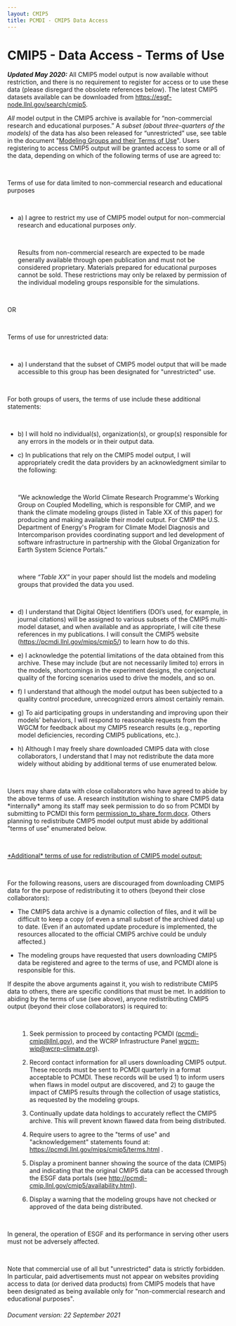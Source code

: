 ```yaml
---
layout: CMIP5
title: PCMDI - CMIP5 Data Access
---
```


# CMIP5 - Data Access - Terms of Use

<div id="main_container">
    <div id="main_text_area">
        <p>
            <i><b>Updated May 2020:</b></i> All CMIP5 model output is now available without restriction, and there is no requirement to register for access or to use these data (please disregard the obsolete references below). The latest CMIP5 datasets available can be downloaded from <a href=https://esgf-node.llnl.gov/search/cmip5/>https://esgf-node.llnl.gov/search/cmip5</a>.
        </p>
        <p>
            <i>All</i> model output in the CMIP5 archive is available for “non-commercial research and educational purposes.”  A <i> subset (about three-quarters of the models) </i> of the data has also been released for “unrestricted” use, see table in the document "<a href="availability.html">Modeling Groups and their Terms of Use</a>".  Users registering to access CMIP5 output will be granted access to some or all of the data, depending on which of the following terms of use are agreed to:
        </p>
        <br>
        <p>Terms of use for data limited to non-commercial research and educational purposes</p>
        <br>
        <ul>
            <li>
                <p>
                    a) I agree to restrict my use of CMIP5 model output <span class="red">for non-commercial research and educational purposes <i>only</i></span>.
                </p>
                <br>
                <p>
                    Results from non-commercial research are expected to be made
                    generally available through open publication and must not be
                    considered proprietary.  Materials prepared for educational purposes
                    cannot be sold.  These restrictions may only be relaxed by permission
                    of the individual modeling groups responsible for the simulations.
                </p>
            </li>
        </ul>
        <br>
        <p>OR</p>
        <br>
        <p>Terms of use for unrestricted data:</p>
        <br>
        <ul>
            <li>
                <p>
                    a) I understand that the subset of CMIP5 model output that will be made accessible to this group has been designated <span class="red">for "unrestricted" use</span>.
                </p>
            </li>
        </ul>
        <br>
        <p>  For both groups of users, the terms of use include these additional statements: </p>
        <br>
        <ul>
            <li>
                <p>
                    b) I will hold no individual(s), organization(s), or group(s) responsible for any errors in the models or in their output data.
                </p>
            </li>
            <li>
                <p>
                    c) In publications that rely on the CMIP5 model output, I will appropriately credit the data providers by an acknowledgment similar to the following:
                </p>
                <br>
                <p class="indent">
                    “We acknowledge the World Climate Research Programme's Working Group on Coupled Modelling, which is responsible for CMIP, and we thank the climate modeling groups (listed in Table XX of this paper) for producing and making available their model output.  For CMIP the U.S. Department of Energy's Program for Climate Model Diagnosis and Intercomparison provides coordinating support and led development of software infrastructure in partnership with the Global Organization for Earth System Science Portals.”
                </p>
                <br>
                <p>
                    where <em>“Table XX”</em> in your paper should list the models and modeling groups that provided the data you used.
                </p>
                <br>
            </li>
        </ul>
        <ul>
            <li>
                <p>
                    d) I understand that Digital Object Identifiers (DOI’s used, for example, in  journal citations) will be assigned to various subsets of the CMIP5 multi-model dataset, and when available and as appropriate, I will cite these references in my publications.  I will consult the CMIP5 website (<a href="https://pcmdi.llnl.gov/mips/cmip5/">https://pcmdi.llnl.gov/mips/cmip5/</a>) to learn how to do this.
                </p>
            </li>
            <li>
                <p>
                    e) I acknowledge the potential limitations of the data obtained from this archive. These may include (but are not necessarily limited to) errors in the models, shortcomings in the experiment designs, the conjectural quality of the forcing scenarios used to drive the models, and so on.
                </p>
            </li>
            <li>
                <p>
                    f) I understand that although the model output has been subjected to a quality control procedure, unrecognized errors almost certainly remain.
                </p>
            </li>
            <li>
                <p>
                    g) To aid participating groups in understanding and improving upon their models’ behaviors, I will respond to reasonable requests from the WGCM for feedback about my CMIP5 research results (e.g., reporting model deficiencies, recording CMIP5 publications, etc.).
                </p>
            </li>
            <li>
                <p>
                    h) Although I may freely share downloaded CMIP5 data with close collaborators, I understand that I may not redistribute the data more widely without abiding by additional terms of use enumerated below.
                </p>
            </li>
        </ul>
        <br>
        <p>
            Users may share data with close collaborators who have agreed to abide by the above terms of use.  A research institution wishing to share CMIP5 data *internally* among its staff may seek permission to do so from PCMDI by submitting to PCMDI this form <a href="docs/permission_to_share_form.docx">permission_to_share_form.docx</a>.  Others planning to redistribute CMIP5 model output must abide by additional "terms of use" enumerated below.
        </p>
        <br>
        <p><u>  *Additional* terms of use for redistribution of CMIP5 model output: </u> </p>
        <br>
        <p>
            For the following reasons, users are discouraged from downloading CMIP5 data for the purpose of redistributing it to others (beyond     their close collaborators):
        </p>
        <ul>
            <li>
                <p>The CMIP5 data archive is a dynamic collection of files, and it will be difficult to keep a copy (of even a small subset of the archived data) up to date. (Even if an automated update procedure is implemented, the resources allocated to the official CMIP5 archive could be unduly affected.)  </p>
            </li>
            <li>
                <p>
                    The modeling groups have requested that users downloading CMIP5 data be registered and agree to the terms of use, and PCMDI alone is responsible for this.
                </p>
            </li>
        </ul>
        <p>
            If despite the above arguments against it, you wish to redistribute CMIP5 data to others, there are specific conditions that must be met.  In addition to abiding by the terms of use (see above), anyone redistributing CMIP5 output (beyond their close collaborators) is required to:
        </p>
        <br>
        <div style="margin-left:20pt">
            <ol>
                <li>
                    <p>
                        Seek permission to proceed by contacting PCMDI (<a href="mailto:pcmdi-cmip@llnl.gov">pcmdi-cmip@llnl.gov</a>), and the WCRP Infrastructure Panel <a href="mailto:wgcm-wip@wcrp-climate.org">wgcm-wip@wcrp-climate.org</a>).
                    </p>
                </li>
                <li>
                    <p>
                        Record contact information for all users downloading CMIP5 output.  These records must be sent to PCMDI quarterly in a format acceptable to PCMDI.  These records will be used 1) to inform users when flaws in model output are discovered, and 2)  to gauge the impact of CMIP5 results through the collection of usage statistics, as requested by the modeling groups.
                    </p>
                </li>
                <li>
                    <p>
                        Continually update data holdings to accurately reflect the CMIP5 archive. This will prevent known flawed data from being distributed.
                    </p>
                </li>
                <li>
                    <p>
                        Require users to agree to the "terms of use" and "acknowledgement" statements found at:  <a href="https://pcmdi.llnl.gov/mips/cmip5/terms.html">https://pcmdi.llnl.gov/mips/cmip5/terms.html</a> .
                    </p>
                </li>
                <li>
                    <p>
                        Display a prominent banner showing the source of the data (CMIP5) and indicating that the original CMIP5 data can be accessed through the ESGF data portals (see <a href="http://pcmdi-cmip.llnl.gov/cmip5/availability.html">http://pcmdi-cmip.llnl.gov/cmip5/availability.html</a>).
                    </p>
                </li>
                <li>
                    <p>
                        Display a warning that the modeling groups have not checked or approved of the data being distributed.
                    </p>
                </li>
                <!-- <li><p>
                    </p></li>  -->
            </ol>
        </div>
        <br>
        <p>
            In general, the operation of ESGF and its performance in serving other users must not be adversely affected.
        </p>
        <br>
        <p>
            Note that commercial use of all but "unrestricted" data is strictly forbidden.  In particular, paid advertisements must not appear on websites providing access to data (or derived data products) from CMIP5 models that have been designated as being available only for "non-commercial research and educational purposes".
        </p>
        <h6 id="document-version-22-September-2021">Document version: 22 September 2021</h6>
        <br>
        <br>
        <div class="bar">   </div>
        <br>
        <br>
        <br>
    </div>
    <!--  id="main_text_area" -->
</div>